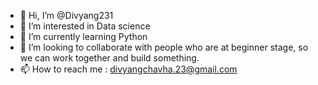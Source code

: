 - 👋 Hi, I’m @Divyang231
- 👀 I’m interested in Data science
- 🌱 I’m currently learning Python
- 💞️ I’m looking to collaborate with people who are at beginner stage, so we can work together and build something.
- 📫 How to reach me : divyangchavha.23@gmail.com

<!---
Divyang231/Divyang231 is a ✨ special ✨ repository because its `README.md` (this file) appears on your GitHub profile.
You can click the Preview link to take a look at your changes.
--->
